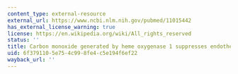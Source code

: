 ```yaml
---
content_type: external-resource
external_url: https://www.ncbi.nlm.nih.gov/pubmed/11015442
has_external_license_warning: true
license: https://en.wikipedia.org/wiki/All_rights_reserved
status: ''
title: Carbon monoxide generated by heme oxygenase 1 suppresses endothelial cell apoptosis
uid: 6f379110-5e75-4c99-8fe4-c5e194f6ef22
wayback_url: ''
---
```

